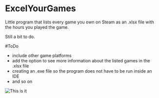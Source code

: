 # ExcelYourGames

Little program that lists every game you own on Steam as an .xlsx file with the hours you played the game.

Still a bit to do.

#ToDo
- include other game platforms
- add the option to see more information about the listed games in the .xlsx file
- creating an .exe file so the program does not have to be run inside an IDE
- and so on

![This is it](https://i.imgur.com/13KYYqs.png)
